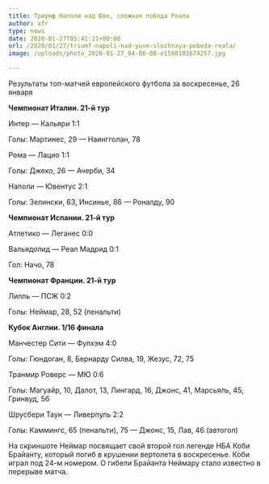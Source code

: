 ```yaml
---
title: Триумф Наполи над Юве, сложная победа Реала
author: xfr
type: news
date: 2020-01-27T05:41:21+00:00
url: /2020/01/27/triumf-napoli-nad-yuve-slozhnaya-pobeda-reala/
image: /uploads/photo_2020-01-27_04-06-08-e1580103674257.jpg

---
```

Результаты топ-матчей европейского футбола за воскресенье, 26 января

**Чемпионат Италии. 21-й тур**

Интер &#8212; Кальяри 1:1
  
Голы: Мартинес, 29 &#8212; Наингголан, 78

Рома &#8212; Лацио 1:1
  
Голы: Джеко, 26 &#8212; Ачерби, 34

Наполи &#8212; Ювентус 2:1
  
Голы: Зелински, 63, Инсинье, 86 &#8212; Роналду, 90

**Чемпионат Испании. 21-й тур**

Атлетико &#8212; Леганес 0:0

Вальядолид &#8212; Реал Мадрид 0:1
  
Гол: Начо, 78

**Чемпионат Франции. 21-й тур**

Лилль &#8212; ПСЖ 0:2
  
Голы: Неймар, 28, 52 (пенальти)

**Кубок Англии. 1/16 финала**

Манчестер Сити &#8212; Фулхэм 4:0
  
Голы: Гюндоган, 8, Бернарду Силва, 19, Жезус, 72, 75

Транмир Роверс &#8212; МЮ 0:6
  
Голы: Магуайр, 10, Далот, 13, Лингард, 16, Джонс, 41, Марсьяль, 45, Гринвуд, 56

Шрусбери Таун &#8212; Ливерпуль 2:2
  
Голы: Каммингс, 65 (пенальти), 75 &#8212; Джонс, 15, Лав, 46 (автогол)

На скриншоте Неймар посвящает свой второй гол легенде НБА Коби Брайанту, который погиб в крушении вертолета в воскресенье. Коби играл под 24-м номером. О гибели Брайанта Неймару стало известно в перерыве матча.